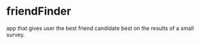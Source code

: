 # friendFinder
app that gives user the best friend candidate best on the results of a small survey.
